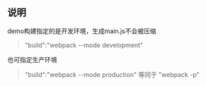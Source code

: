 ## 说明  
demo构建指定的是开发环境，生成main.js不会被压缩
> "build":"webpack --mode development"  

也可指定生产环境  
> "build":"webpack --mode production"  等同于 "webpack -p"  